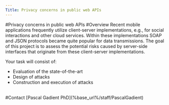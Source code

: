 ```yaml
---
Title: Privacy concerns in public web APIs
---
```

#Privacy concerns in public web APIs
#Overview
Recent mobile applications frequently utilize client-server implementations, e.g., for social interactions and other cloud services. Within these implementations SOAP and JSON protocols became quite popular for data transmissions. The goal of this project is to assess the potential risks caused by server-side interfaces that originate from these client-server implementations.<br>

Your task will consist of:<br>

- Evaluation of the state-of-the-art
- Design of attacks
- Construction and execution of attacks
<br>
#Contact 
[Pascal Gadient PhD](%base_url%/staff/PascalGadient)
